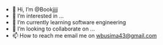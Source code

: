 - 👋 Hi, I’m @Bookjjjj
- 👀 I’m interested in ...
- 🌱 I’m currently learning  software engineering 
- 💞️ I’m looking to collaborate on ...
- 📫 How to reach me  email me on wbusima43@gmail.com 

<!---
Bookjjjj/Bookjjjj is a ✨ special ✨ repository because its `README.md` (this file) appears on your GitHub profile.
You can click the Preview link to take a look at your changes.
--->
